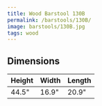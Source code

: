 ```yaml
---
title: Wood Barstool 130B
permalink: /barstools/130B/
image: barstools/130B.jpg
tags: wood
---
```



## Dimensions

Height | Width  | Length
-------|--------|-------
44.5"  | 16.9"  | 20.9"